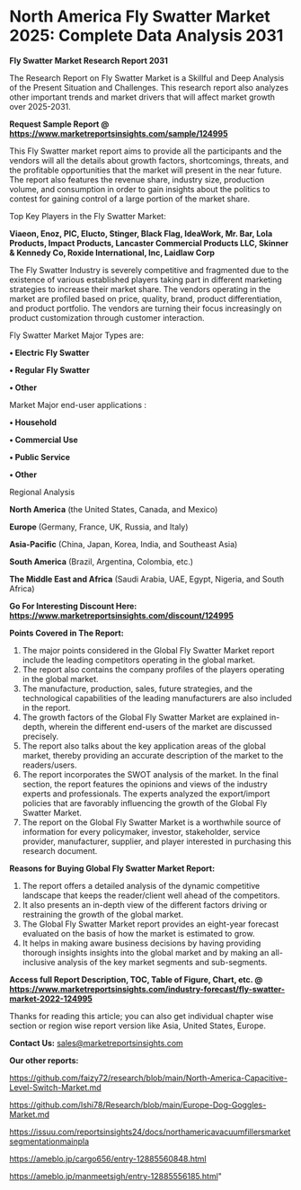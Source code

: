 # North America Fly Swatter Market 2025: Complete Data Analysis 2031

<strong>Fly Swatter Market Research Report 2031</strong>

The Research Report on Fly Swatter Market is a Skillful and Deep Analysis of the Present Situation and Challenges. This research report also analyzes other important trends and market drivers that will affect market growth over 2025-2031.

<strong>Request Sample Report @ <a href=https://www.marketreportsinsights.com/sample/124995>https://www.marketreportsinsights.com/sample/124995</a></strong>

This Fly Swatter market report aims to provide all the participants and the vendors will all the details about growth factors, shortcomings, threats, and the profitable opportunities that the market will present in the near future. The report also features the revenue share, industry size, production volume, and consumption in order to gain insights about the politics to contest for gaining control of a large portion of the market share.

Top Key Players in the Fly Swatter Market:

<strong>Viaeon, Enoz, PIC, Elucto, Stinger, Black Flag, IdeaWork, Mr. Bar, Lola Products, Impact Products, Lancaster Commercial Products LLC, Skinner & Kennedy Co, Roxide International, Inc, Laidlaw Corp</strong>

The Fly Swatter Industry is severely competitive and fragmented due to the existence of various established players taking part in different marketing strategies to increase their market share. The vendors operating in the market are profiled based on price, quality, brand, product differentiation, and product portfolio. The vendors are turning their focus increasingly on product customization through customer interaction.

Fly Swatter Market Major Types are:

<strong>• Electric Fly Swatter

• Regular Fly Swatter

• Other</strong>

Market Major end-user applications :

<strong>• Household

• Commercial Use

• Public Service

• Other</strong>

Regional Analysis

</u><strong><b>North America</b></strong> (the United States, Canada, and Mexico)

<strong><b>Europe </b></strong>(Germany, France, UK, Russia, and Italy)

<strong><b>Asia-Pacific</b></strong> (China, Japan, Korea, India, and Southeast Asia)

<strong><b>South America</b></strong> (Brazil, Argentina, Colombia, etc.)

<strong><b>The Middle East and Africa</b></strong> (Saudi Arabia, UAE, Egypt, Nigeria, and South Africa)

<strong>Go For Interesting Discount Here: <a href=https://www.marketreportsinsights.com/discount/124995>https://www.marketreportsinsights.com/discount/124995</a></strong>

<strong>Points Covered in The Report:</strong>
<ol>
  <li>The major points considered in the Global Fly Swatter Market report include the leading competitors operating in the global market.</li>
  <li>The report also contains the company profiles of the players operating in the global market.</li>
  <li>The manufacture, production, sales, future strategies, and the technological capabilities of the leading manufacturers are also included in the report.</li>
  <li>The growth factors of the Global Fly Swatter Market are explained in-depth, wherein the different end-users of the market are discussed precisely.</li>
  <li>The report also talks about the key application areas of the global market, thereby providing an accurate description of the market to the readers/users.</li>
  <li>The report incorporates the SWOT analysis of the market. In the final section, the report features the opinions and views of the industry experts and professionals. The experts analyzed the export/import policies that are favorably influencing the growth of the Global Fly Swatter Market.</li>
  <li>The report on the Global Fly Swatter Market is a worthwhile source of information for every policymaker, investor, stakeholder, service provider, manufacturer, supplier, and player interested in purchasing this research document.</li>
</ol>
<strong>Reasons for Buying Global Fly Swatter Market Report:</strong>

<ol>
  <li>The report offers a detailed analysis of the dynamic competitive landscape that keeps the reader/client well ahead of the competitors.</li>
  <li>It also presents an in-depth view of the different factors driving or restraining the growth of the global market.</li>
  <li>The Global Fly Swatter Market report provides an eight-year forecast evaluated on the basis of how the market is estimated to grow.</li>
  <li>It helps in making aware business decisions by having providing thorough insights insights into the global market and by making an all-inclusive analysis of the key market segments and sub-segments.</li>
</ol>
<strong>Access full Report Description, TOC, Table of Figure, Chart, etc. @ <a href=https://www.marketreportsinsights.com/industry-forecast/fly-swatter-market-2022-124995>https://www.marketreportsinsights.com/industry-forecast/fly-swatter-market-2022-124995</a></strong>


Thanks for reading this article; you can also get individual chapter wise section or region wise report version like Asia, United States, Europe.

<strong>Contact Us:</strong>
sales@marketreportsinsights.com

<strong>Our other reports:</strong>

<a href=https://github.com/faizy72/research/blob/main/North-America-Capacitive-Level-Switch-Market.md>https://github.com/faizy72/research/blob/main/North-America-Capacitive-Level-Switch-Market.md</a>

<a href=https://github.com/Ishi78/Research/blob/main/Europe-Dog-Goggles-Market.md>https://github.com/Ishi78/Research/blob/main/Europe-Dog-Goggles-Market.md</a>

<a href=https://issuu.com/reportsinsights24/docs/northamericavacuumfillersmarketsegmentationmainpla>https://issuu.com/reportsinsights24/docs/northamericavacuumfillersmarketsegmentationmainpla</a>

<a href=https://ameblo.jp/cargo656/entry-12885560848.html>https://ameblo.jp/cargo656/entry-12885560848.html</a>

<a href=https://ameblo.jp/manmeetsigh/entry-12885556185.html>https://ameblo.jp/manmeetsigh/entry-12885556185.html</a>"
